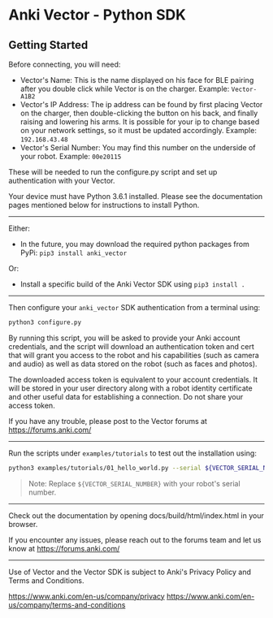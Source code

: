 # Anki Vector - Python SDK

## Getting Started

Before connecting, you will need:

* Vector's Name: This is the name displayed on his face for BLE pairing after you double click while Vector is on the charger. Example: `Vector-A1B2`
* Vector's IP Address: The ip address can be found by first placing Vector on the charger, then double-clicking the button on his back, and finally raising and lowering his arms. It is possible for your ip to change based on your network settings, so it must be updated accordingly. Example: `192.168.43.48`
* Vector's Serial Number: You may find this number on the underside of your robot. Example: `00e20115`

These will be needed to run the configure.py script and set up authentication with your Vector.

Your device must have Python 3.6.1 installed. Please see the documentation pages mentioned below for instructions to install Python.


---

Either:

* In the future, you may download the required python packages from PyPi: `pip3 install anki_vector`

Or:

* Install a specific build of the Anki Vector SDK using `pip3 install .`

---

Then configure your `anki_vector` SDK authentication from a terminal using:

```bash
python3 configure.py
```

By running this script, you will be asked to provide your Anki account credentials, and the script will download an authentication token and cert that will grant you access to the robot and his capabilities (such as camera and audio) as well as data stored on the robot (such as faces and photos).

The downloaded access token is equivalent to your account credentials. It will be stored in your user directory along with a robot identity certificate and other useful data for establishing a connection. Do not share your access token.

If you have any trouble, please post to the Vector forums at https://forums.anki.com/

---

Run the scripts under `examples/tutorials` to test out the installation using:

```bash
python3 examples/tutorials/01_hello_world.py --serial ${VECTOR_SERIAL_NUMBER}
```

> Note: Replace `${VECTOR_SERIAL_NUMBER}` with your robot's serial number.

---

Check out the documentation by opening docs/build/html/index.html in your browser.

If you encounter any issues, please reach out to the forums team and let us know at https://forums.anki.com/

---

Use of Vector and the Vector SDK is subject to Anki's Privacy Policy and Terms and Conditions.

https://www.anki.com/en-us/company/privacy
https://www.anki.com/en-us/company/terms-and-conditions
